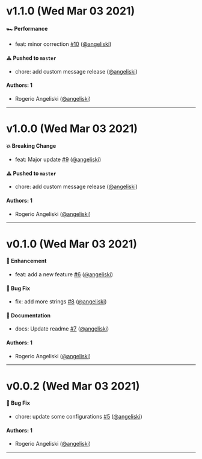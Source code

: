 # v1.1.0 (Wed Mar 03 2021)

#### 🏎 Performance

- feat: minor correction [#10](https://github.com/angeliski/go-auto-release/pull/10) ([@angeliski](https://github.com/angeliski))

#### ⚠️ Pushed to `master`

- chore: add custom message release ([@angeliski](https://github.com/angeliski))

#### Authors: 1

- Rogerio Angeliski ([@angeliski](https://github.com/angeliski))

---

# v1.0.0 (Wed Mar 03 2021)

#### 💥 Breaking Change

- feat: Major update [#9](https://github.com/angeliski/go-auto-release/pull/9) ([@angeliski](https://github.com/angeliski))

#### ⚠️ Pushed to `master`

- chore: add custom message release ([@angeliski](https://github.com/angeliski))

#### Authors: 1

- Rogerio Angeliski ([@angeliski](https://github.com/angeliski))

---

# v0.1.0 (Wed Mar 03 2021)

#### 🚀 Enhancement

- feat: add a new feature [#6](https://github.com/angeliski/go-auto-release/pull/6) ([@angeliski](https://github.com/angeliski))

#### 🐛 Bug Fix

- fix: add more strings [#8](https://github.com/angeliski/go-auto-release/pull/8) ([@angeliski](https://github.com/angeliski))

#### 📝 Documentation

- docs: Update readme [#7](https://github.com/angeliski/go-auto-release/pull/7) ([@angeliski](https://github.com/angeliski))

#### Authors: 1

- Rogerio Angeliski ([@angeliski](https://github.com/angeliski))

---

# v0.0.2 (Wed Mar 03 2021)

#### 🐛 Bug Fix

- chore: update some configurations [#5](https://github.com/angeliski/go-auto-release/pull/5) ([@angeliski](https://github.com/angeliski))

#### Authors: 1

- Rogerio Angeliski ([@angeliski](https://github.com/angeliski))

---


